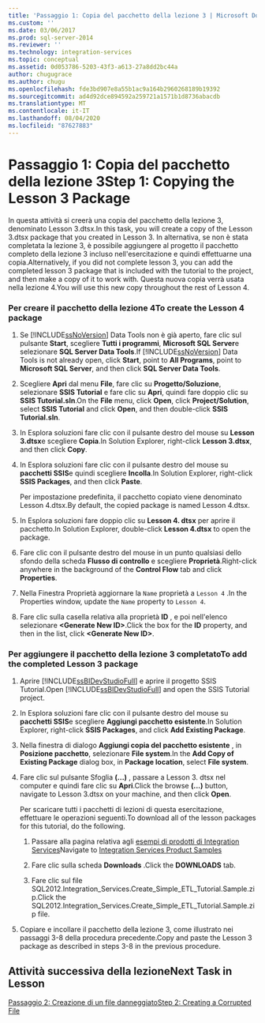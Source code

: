 ```yaml
---
title: 'Passaggio 1: Copia del pacchetto della lezione 3 | Microsoft Docs'
ms.custom: ''
ms.date: 03/06/2017
ms.prod: sql-server-2014
ms.reviewer: ''
ms.technology: integration-services
ms.topic: conceptual
ms.assetid: 0d053786-5203-43f3-a613-27a8dd2bc44a
author: chugugrace
ms.author: chugu
ms.openlocfilehash: fde3bd907e8a55b1ac9a164b2960268189b19392
ms.sourcegitcommit: ad4d92dce894592a259721a1571b1d8736abacdb
ms.translationtype: MT
ms.contentlocale: it-IT
ms.lasthandoff: 08/04/2020
ms.locfileid: "87627883"
---
```

# <a name="step-1-copying-the-lesson-3-package"></a><span data-ttu-id="19d74-102">Passaggio 1: Copia del pacchetto della lezione 3</span><span class="sxs-lookup"><span data-stu-id="19d74-102">Step 1: Copying the Lesson 3 Package</span></span>
  <span data-ttu-id="19d74-103">In questa attività si creerà una copia del pacchetto della lezione 3, denominato Lesson 3.dtsx.</span><span class="sxs-lookup"><span data-stu-id="19d74-103">In this task, you will create a copy of the Lesson 3.dtsx package that you created in Lesson 3.</span></span> <span data-ttu-id="19d74-104">In alternativa, se non è stata completata la lezione 3, è possibile aggiungere al progetto il pacchetto completo della lezione 3 incluso nell'esercitazione e quindi effettuarne una copia.</span><span class="sxs-lookup"><span data-stu-id="19d74-104">Alternatively, if you did not complete lesson 3, you can add the completed lesson 3 package that is included with the tutorial to the project, and then make a copy of it to work with.</span></span> <span data-ttu-id="19d74-105">Questa nuova copia verrà usata nella lezione 4.</span><span class="sxs-lookup"><span data-stu-id="19d74-105">You will use this new copy throughout the rest of Lesson 4.</span></span>  
  
### <a name="to-create-the-lesson-4-package"></a><span data-ttu-id="19d74-106">Per creare il pacchetto della lezione 4</span><span class="sxs-lookup"><span data-stu-id="19d74-106">To create the Lesson 4 package</span></span>  
  
1.  <span data-ttu-id="19d74-107">Se [!INCLUDE[ssNoVersion](../includes/ssnoversion-md.md)] Data Tools non è già aperto, fare clic sul pulsante **Start**, scegliere **Tutti i programmi**, **Microsoft SQL Server**e selezionare **SQL Server Data Tools**.</span><span class="sxs-lookup"><span data-stu-id="19d74-107">If [!INCLUDE[ssNoVersion](../includes/ssnoversion-md.md)] Data Tools is not already open, click **Start**, point to **All Programs**, point to **Microsoft SQL Server**, and then click **SQL Server Data Tools**.</span></span>  
  
2.  <span data-ttu-id="19d74-108">Scegliere **Apri** dal menu **File**, fare clic su **Progetto/Soluzione**, selezionare **SSIS Tutorial** e fare clic su **Apri**, quindi fare doppio clic su **SSIS Tutorial.sln**.</span><span class="sxs-lookup"><span data-stu-id="19d74-108">On the **File** menu, click **Open**, click **Project/Solution**, select **SSIS Tutorial** and click **Open**, and then double-click **SSIS Tutorial.sln**.</span></span>  
  
3.  <span data-ttu-id="19d74-109">In Esplora soluzioni fare clic con il pulsante destro del mouse su **Lesson 3.dtsx**e scegliere **Copia**.</span><span class="sxs-lookup"><span data-stu-id="19d74-109">In Solution Explorer, right-click **Lesson 3.dtsx**, and then click **Copy**.</span></span>  
  
4.  <span data-ttu-id="19d74-110">In Esplora soluzioni fare clic con il pulsante destro del mouse su **pacchetti SSIS**e quindi scegliere **Incolla**.</span><span class="sxs-lookup"><span data-stu-id="19d74-110">In Solution Explorer, right-click **SSIS Packages**, and then click **Paste**.</span></span>  
  
     <span data-ttu-id="19d74-111">Per impostazione predefinita, il pacchetto copiato viene denominato Lesson 4.dtsx.</span><span class="sxs-lookup"><span data-stu-id="19d74-111">By default, the copied package is named Lesson 4.dtsx.</span></span>  
  
5.  <span data-ttu-id="19d74-112">In Esplora soluzioni fare doppio clic su **Lesson 4. dtsx** per aprire il pacchetto.</span><span class="sxs-lookup"><span data-stu-id="19d74-112">In Solution Explorer, double-click **Lesson 4.dtsx** to open the package.</span></span>  
  
6.  <span data-ttu-id="19d74-113">Fare clic con il pulsante destro del mouse in un punto qualsiasi dello sfondo della scheda **Flusso di controllo** e scegliere **Proprietà**.</span><span class="sxs-lookup"><span data-stu-id="19d74-113">Right-click anywhere in the background of the **Control Flow** tab and click **Properties**.</span></span>  
  
7.  <span data-ttu-id="19d74-114">Nella Finestra Proprietà aggiornare la `Name` proprietà a `Lesson 4` .</span><span class="sxs-lookup"><span data-stu-id="19d74-114">In the Properties window, update the `Name` property to `Lesson 4`.</span></span>  
  
8.  <span data-ttu-id="19d74-115">Fare clic sulla casella relativa alla proprietà **ID** , e poi nell'elenco selezionare **\<Generate New ID>**.</span><span class="sxs-lookup"><span data-stu-id="19d74-115">Click the box for the **ID** property, and then in the list, click **\<Generate New ID>**.</span></span>  
  
### <a name="to-add-the-completed-lesson-3-package"></a><span data-ttu-id="19d74-116">Per aggiungere il pacchetto della lezione 3 completato</span><span class="sxs-lookup"><span data-stu-id="19d74-116">To add the completed Lesson 3 package</span></span>  
  
1.  <span data-ttu-id="19d74-117">Aprire [!INCLUDE[ssBIDevStudioFull](../includes/ssbidevstudiofull-md.md)] e aprire il progetto SSIS Tutorial.</span><span class="sxs-lookup"><span data-stu-id="19d74-117">Open [!INCLUDE[ssBIDevStudioFull](../includes/ssbidevstudiofull-md.md)] and open the SSIS Tutorial project.</span></span>  
  
2.  <span data-ttu-id="19d74-118">In Esplora soluzioni fare clic con il pulsante destro del mouse su **pacchetti SSIS**e scegliere **Aggiungi pacchetto esistente**.</span><span class="sxs-lookup"><span data-stu-id="19d74-118">In Solution Explorer, right-click **SSIS Packages**, and click **Add Existing Package**.</span></span>  
  
3.  <span data-ttu-id="19d74-119">Nella finestra di dialogo **Aggiungi copia del pacchetto esistente** , in **Posizione pacchetto**, selezionare **File system**.</span><span class="sxs-lookup"><span data-stu-id="19d74-119">In the **Add Copy of Existing Package** dialog box, in **Package location**, select **File system**.</span></span>  
  
4.  <span data-ttu-id="19d74-120">Fare clic sul pulsante Sfoglia **(...)** , passare a Lesson 3. dtsx nel computer e quindi fare clic su **Apri**.</span><span class="sxs-lookup"><span data-stu-id="19d74-120">Click the browse **(...)** button, navigate to Lesson 3.dtsx on your machine, and then click **Open**.</span></span>  
  
     <span data-ttu-id="19d74-121">Per scaricare tutti i pacchetti di lezioni di questa esercitazione, effettuare le operazioni seguenti.</span><span class="sxs-lookup"><span data-stu-id="19d74-121">To download all of the lesson packages for this tutorial, do the following.</span></span>  
  
    1.  <span data-ttu-id="19d74-122">Passare alla pagina relativa agli [esempi di prodotti di Integration Services](https://go.microsoft.com/fwlink/?LinkId=275027)</span><span class="sxs-lookup"><span data-stu-id="19d74-122">Navigate to [Integration Services Product Samples](https://go.microsoft.com/fwlink/?LinkId=275027)</span></span>  
  
    2.  <span data-ttu-id="19d74-123">Fare clic sulla scheda **Downloads** .</span><span class="sxs-lookup"><span data-stu-id="19d74-123">Click the **DOWNLOADS** tab.</span></span>  
  
    3.  <span data-ttu-id="19d74-124">Fare clic sul file SQL2012.Integration_Services.Create_Simple_ETL_Tutorial.Sample.zip.</span><span class="sxs-lookup"><span data-stu-id="19d74-124">Click the SQL2012.Integration_Services.Create_Simple_ETL_Tutorial.Sample.zip file.</span></span>  
  
5.  <span data-ttu-id="19d74-125">Copiare e incollare il pacchetto della lezione 3, come illustrato nei passaggi 3-8 della procedura precedente.</span><span class="sxs-lookup"><span data-stu-id="19d74-125">Copy and paste the Lesson 3 package as described in steps 3-8 in the previous procedure.</span></span>  
  
## <a name="next-task-in-lesson"></a><span data-ttu-id="19d74-126">Attività successiva della lezione</span><span class="sxs-lookup"><span data-stu-id="19d74-126">Next Task in Lesson</span></span>  
 [<span data-ttu-id="19d74-127">Passaggio 2: Creazione di un file danneggiato</span><span class="sxs-lookup"><span data-stu-id="19d74-127">Step 2: Creating a Corrupted File</span></span>](lesson-4-2-creating-a-corrupted-file.md)  
  
  
